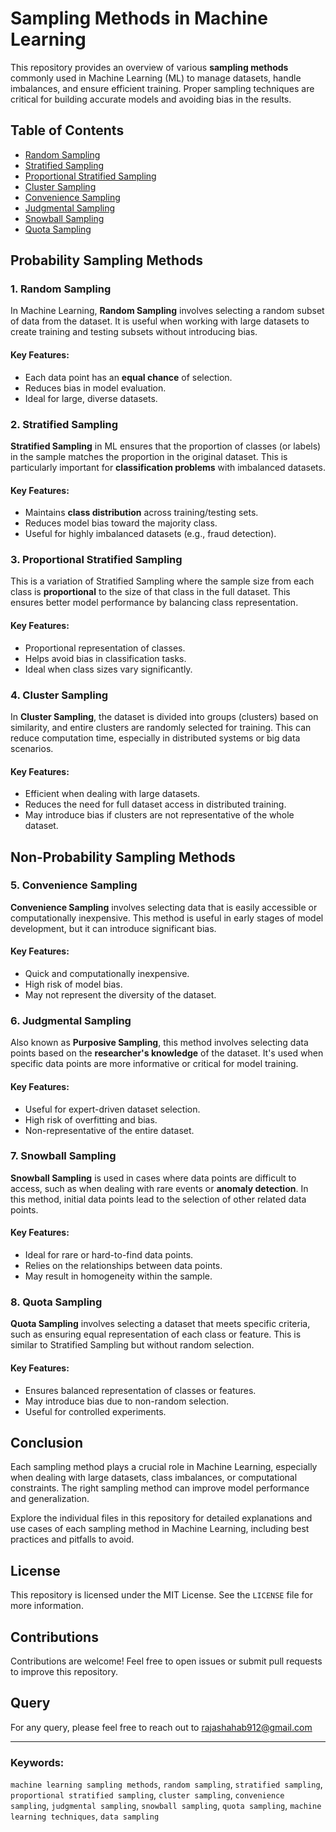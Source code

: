 # Sampling Methods in Machine Learning

This repository provides an overview of various **sampling methods** commonly used in Machine Learning (ML) to manage datasets, handle imbalances, and ensure efficient training. Proper sampling techniques are critical for building accurate models and avoiding bias in the results.

## Table of Contents
- [Random Sampling](#random-sampling)
- [Stratified Sampling](#stratified-sampling)
- [Proportional Stratified Sampling](#proportional-stratified-sampling)
- [Cluster Sampling](#cluster-sampling)
- [Convenience Sampling](#convenience-sampling)
- [Judgmental Sampling](#judgmental-sampling)
- [Snowball Sampling](#snowball-sampling)
- [Quota Sampling](#quota-sampling)

## Probability Sampling Methods

### 1. Random Sampling
In Machine Learning, **Random Sampling** involves selecting a random subset of data from the dataset. It is useful when working with large datasets to create training and testing subsets without introducing bias.

#### Key Features:
- Each data point has an **equal chance** of selection.
- Reduces bias in model evaluation.
- Ideal for large, diverse datasets.

### 2. Stratified Sampling
**Stratified Sampling** in ML ensures that the proportion of classes (or labels) in the sample matches the proportion in the original dataset. This is particularly important for **classification problems** with imbalanced datasets.

#### Key Features:
- Maintains **class distribution** across training/testing sets.
- Reduces model bias toward the majority class.
- Useful for highly imbalanced datasets (e.g., fraud detection).

### 3. Proportional Stratified Sampling
This is a variation of Stratified Sampling where the sample size from each class is **proportional** to the size of that class in the full dataset. This ensures better model performance by balancing class representation.

#### Key Features:
- Proportional representation of classes.
- Helps avoid bias in classification tasks.
- Ideal when class sizes vary significantly.

### 4. Cluster Sampling
In **Cluster Sampling**, the dataset is divided into groups (clusters) based on similarity, and entire clusters are randomly selected for training. This can reduce computation time, especially in distributed systems or big data scenarios.

#### Key Features:
- Efficient when dealing with large datasets.
- Reduces the need for full dataset access in distributed training.
- May introduce bias if clusters are not representative of the whole dataset.

## Non-Probability Sampling Methods

### 5. Convenience Sampling
**Convenience Sampling** involves selecting data that is easily accessible or computationally inexpensive. This method is useful in early stages of model development, but it can introduce significant bias.

#### Key Features:
- Quick and computationally inexpensive.
- High risk of model bias.
- May not represent the diversity of the dataset.

### 6. Judgmental Sampling
Also known as **Purposive Sampling**, this method involves selecting data points based on the **researcher's knowledge** of the dataset. It's used when specific data points are more informative or critical for model training.

#### Key Features:
- Useful for expert-driven dataset selection.
- High risk of overfitting and bias.
- Non-representative of the entire dataset.

### 7. Snowball Sampling
**Snowball Sampling** is used in cases where data points are difficult to access, such as when dealing with rare events or **anomaly detection**. In this method, initial data points lead to the selection of other related data points.

#### Key Features:
- Ideal for rare or hard-to-find data points.
- Relies on the relationships between data points.
- May result in homogeneity within the sample.

### 8. Quota Sampling
**Quota Sampling** involves selecting a dataset that meets specific criteria, such as ensuring equal representation of each class or feature. This is similar to Stratified Sampling but without random selection.

#### Key Features:
- Ensures balanced representation of classes or features.
- May introduce bias due to non-random selection.
- Useful for controlled experiments.

## Conclusion
Each sampling method plays a crucial role in Machine Learning, especially when dealing with large datasets, class imbalances, or computational constraints. The right sampling method can improve model performance and generalization. 

Explore the individual files in this repository for detailed explanations and use cases of each sampling method in Machine Learning, including best practices and pitfalls to avoid.

## License
This repository is licensed under the MIT License. See the `LICENSE` file for more information.

## Contributions
Contributions are welcome! Feel free to open issues or submit pull requests to improve this repository.

## Query
For any query, please feel free to reach out to rajashahab912@gmail.com

---

### Keywords:
`machine learning sampling methods`, `random sampling`, `stratified sampling`, `proportional stratified sampling`, `cluster sampling`, `convenience sampling`, `judgmental sampling`, `snowball sampling`, `quota sampling`, `machine learning techniques`, `data sampling`
